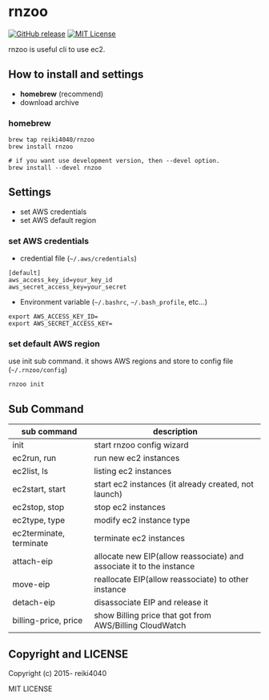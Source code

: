 rnzoo
====

[![GitHub release](http://img.shields.io/github/release/reiki4040/rnzoo.svg?style=flat-square)][release]
[![MIT License](http://img.shields.io/badge/license-MIT-blue.svg?style=flat-square)][license]

[release]: https://github.com/reiki4040/rnzoo/releases
[license]: https://github.com/reiki4040/rnzoo/blob/master/LICENSE

rnzoo is useful cli to use ec2.

## How to install and settings

- **homebrew** (recommend)
- download archive

### homebrew

```
brew tap reiki4040/rnzoo
brew install rnzoo

# if you want use development version, then --devel option.
brew install --devel rnzoo
```

## Settings

- set AWS credentials
- set AWS default region

### set AWS credentials

* credential file (`~/.aws/credentials`)

```
[default]
aws_access_key_id=your_key_id
aws_secret_access_key=your_secret
```

* Environment variable (`~/.bashrc`, `~/.bash_profile`, etc...)

```
export AWS_ACCESS_KEY_ID=
export AWS_SECRET_ACCESS_KEY=
```

### set default AWS region

use init sub command. it shows AWS regions and store to config file (`~/.rnzoo/config`)

```
rnzoo init
```

## Sub Command

| sub command | description |
|-------------|-------------|
| init | start rnzoo config wizard |
| ec2run, run | run new ec2 instances |
| ec2list, ls | listing ec2 instances |
| ec2start, start | start ec2 instances (it already created, not launch) |
| ec2stop, stop | stop ec2 instances |
| ec2type, type | modify ec2 instance type |
| ec2terminate, terminate | terminate ec2 instances |
| attach-eip | allocate new EIP(allow reassociate) and associate it to the instance |
| move-eip | reallocate EIP(allow reassociate) to other instance |
| detach-eip | disassociate EIP and release it |
| billing-price, price | show Billing price that got from AWS/Billing CloudWatch |

## Copyright and LICENSE

Copyright (c) 2015- reiki4040

MIT LICENSE
